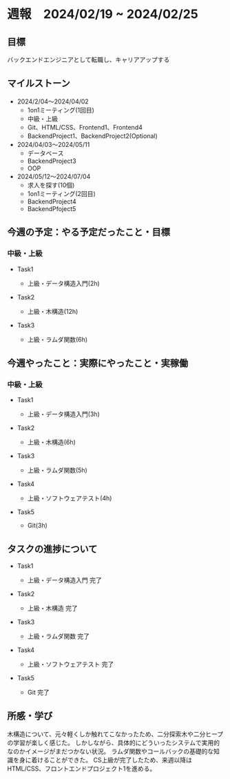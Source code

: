 # 週報　2024/02/19 ~ 2024/02/25

## 目標
バックエンドエンジニアとして転職し、キャリアアップする

## マイルストーン
- 2024/2/04〜2024/04/02
    - 1on1ミーティング(1回目)
    - 中級・上級
    - Git、HTML/CSS、Frontend1、Frontend4
    - BackendProject1、BackendProject2(Optional)
- 2024/04/03〜2024/05/11
    - データベース
    - BackendProject3
    - OOP
- 2024/05/12〜2024/07/04
    - 求人を探す(10個)
    - 1on1ミーティング(2回目)
    - BackendProject4
    - BackendPfoject5

## 今週の予定：やる予定だったこと・目標
### 中級・上級
- Task1
    - 上級・データ構造入門(2h)

- Task2
    - 上級・木構造(12h)

- Task3
    - 上級・ラムダ関数(6h)

## 今週やったこと：実際にやったこと・実稼働
### 中級・上級
- Task1
    - 上級・データ構造入門(3h)

- Task2
    - 上級・木構造(6h)
  
- Task3
    - 上級・ラムダ関数(5h)

- Task4
    - 上級・ソフトウェアテスト(4h)

- Task5
    - Git(3h)

## タスクの進捗について
- Task1
    - 上級・データ構造入門 完了

- Task2
    - 上級・木構造 完了

- Task3
    - 上級・ラムダ関数 完了

- Task4
    - 上級・ソフトウェアテスト 完了

- Task5
    - Git 完了


## 所感・学び
木構造について、元々軽くしか触れてこなかったため、二分探索木や二分ヒープの学習が楽しく感じた。
しかしながら、具体的にどういったシステムで実用的なのかイメージがまだつかない状況。
ラムダ関数やコールバックの基礎的な知識を身に着けることができた。
CS上級が完了したため、来週以降はHTML/CSS、フロントエンドプロジェクト1を進める。